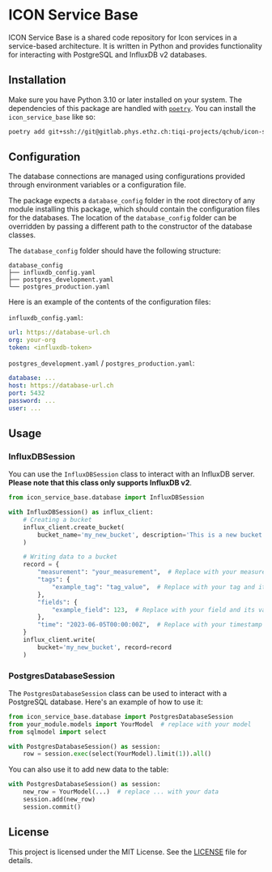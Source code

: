 # ICON Service Base

ICON Service Base is a shared code repository for Icon services in a service-based architecture. It is written in Python and provides functionality for interacting with PostgreSQL and InfluxDB v2 databases.

## Installation

Make sure you have Python 3.10 or later installed on your system. The dependencies of this package are handled with [`poetry`](https://python-poetry.org/docs/#installation). You can install the `icon_service_base` like so:

```bash
poetry add git+ssh://git@gitlab.phys.ethz.ch:tiqi-projects/qchub/icon-services/icon_service_base.git
```

## Configuration

The database connections are managed using configurations provided through environment variables or a configuration file.

The package expects a `database_config` folder in the root directory of any module installing this package, which should contain the configuration files for the databases. The location of the `database_config` folder can be overridden by passing a different path to the constructor of the database classes.

The `database_config` folder should have the following structure:

```
database_config
├── influxdb_config.yaml
├── postgres_development.yaml
└── postgres_production.yaml
```

Here is an example of the contents of the configuration files:

`influxdb_config.yaml`:

```yaml
url: https://database-url.ch
org: your-org
token: <influxdb-token>
```

`postgres_development.yaml` / `postgres_production.yaml`:

```yaml
database: ...
host: https://database-url.ch
port: 5432
password: ...
user: ...
```

## Usage

### InfluxDBSession

You can use the `InfluxDBSession` class to interact with an InfluxDB server. **Please note that this class only supports InfluxDB v2**.

```python
from icon_service_base.database import InfluxDBSession

with InfluxDBSession() as influx_client:
    # Creating a bucket
    influx_client.create_bucket(
        bucket_name='my_new_bucket', description='This is a new bucket'
    )

    # Writing data to a bucket
    record = {
        "measurement": "your_measurement",  # Replace with your measurement
        "tags": {
            "example_tag": "tag_value",  # Replace with your tag and its value
        },
        "fields": {
            "example_field": 123,  # Replace with your field and its value
        },
        "time": "2023-06-05T00:00:00Z",  # Replace with your timestamp
    }
    influx_client.write(
        bucket='my_new_bucket', record=record
    )
```

### PostgresDatabaseSession

The `PostgresDatabaseSession` class can be used to interact with a PostgreSQL database. Here's an example of how to use it:

```python
from icon_service_base.database import PostgresDatabaseSession
from your_module.models import YourModel  # replace with your model
from sqlmodel import select

with PostgresDatabaseSession() as session:
    row = session.exec(select(YourModel).limit(1)).all()
```

You can also use it to add new data to the table:

```python
with PostgresDatabaseSession() as session:
    new_row = YourModel(...)  # replace ... with your data
    session.add(new_row)
    session.commit()
```

## License

This project is licensed under the MIT License. See the [LICENSE](./LICENSE) file for details.